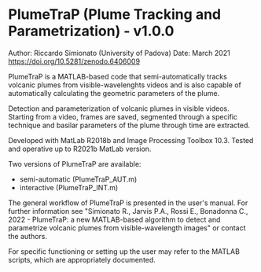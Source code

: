 # PlumeTraP (Plume Tracking and Parametrization) - v1.0.0

Author: Riccardo Simionato (University of Padova)
Date: March 2021
https://doi.org/10.5281/zenodo.6406009

PlumeTraP is a MATLAB-based code that semi-automatically tracks volcanic
plumes from visible-wavelenghts videos and is also capable of automatically
calculating the geometric parameters of the plume.

Detection and parameterization of volcanic plumes in visible videos.
Starting from a video, frames are saved, segmented through a specific
technique and basilar parameters of the plume through time are extracted.

Developed with MatLab R2018b and Image Processing Toolbox 10.3.
Tested and operative up to R2021b MatLab version.

Two versions of PlumeTraP are available:
- semi-automatic (PlumeTraP_AUT.m)
- interactive (PlumeTraP_INT.m)

The general workflow of PlumeTraP is presented in the user's manual. 
For further information see "Simionato R., Jarvis P.A., Rossi E.,
Bonadonna C., 2022 - PlumeTraP: a new MATLAB-based algorithm to detect and
parametrize volcanic plumes from visible-wavelength images" or contact the 
authors.

For specific functioning or setting up the user may refer to the MATLAB 
scripts, which are appropriately documented.
